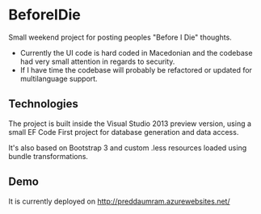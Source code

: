 BeforeIDie
==========

Small weekend project for posting peoples "Before I Die" thoughts.

- Currently the UI code is hard coded in Macedonian and the codebase had very small attention in regards to security.
- If I have time  the codebase will probably be refactored or updated for multilanguage support.

Technologies
---
The project is built inside the Visual Studio 2013 preview version, using a small EF Code First project for database generation and data access.

It's also based on Bootstrap 3 and custom .less resources loaded using bundle transformations.

Demo
--
It is currently deployed on http://preddaumram.azurewebsites.net/


